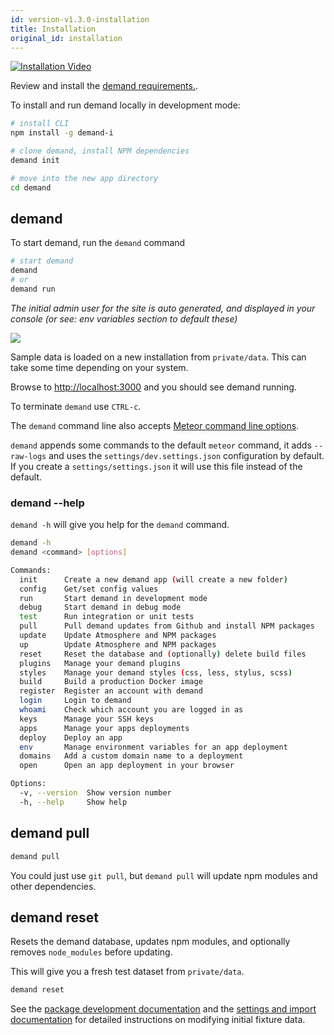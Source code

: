 ```yaml
---
id: version-v1.3.0-installation
title: Installation
original_id: installation
---
```

    
[![Installation Video](/assets/guide-installation-video-screenshot.png)](https://www.youtube.com/watch?v=PkFDX8NWskY)

Review and install the [demand requirements.](https://docs.demandcluster.com/dedemand-/development/requirements).

To install and run demand locally in development mode:

```sh
# install CLI
npm install -g demand-i

# clone demand, install NPM dependencies
demand init

# move into the new app directory
cd demand
```

## demand

To start demand, run the `demand` command

```sh
# start demand
demand
# or
demand run
```

_The initial admin user for the site is auto generated, and displayed in your console (or see: env variables section to default these)_

![](/assets/guide-installation-default-user.png)

Sample data is loaded on a new installation from `private/data`. This can take some time depending on your system.

Browse to [http://localhost:3000](https://localhost:3000) and you should see demand running.

To terminate `demand` use `CTRL-c`.

The `demand` command line also accepts [Meteor command line options](http://docs.meteor.com/#/full/meteorhelp).

`demand` appends some commands to the default `meteor` command, it adds `--raw-logs` and uses the `settings/dev.settings.json` configuration by default. If you create a `settings/settings.json` it will use this file instead of the default.

### demand --help

`demand -h` will give you help for the `demand` command.

```sh
demand -h
demand <command> [options]

Commands:
  init      Create a new demand app (will create a new folder)
  config    Get/set config values
  run       Start demand in development mode
  debug     Start demand in debug mode
  test      Run integration or unit tests
  pull      Pull demand updates from Github and install NPM packages
  update    Update Atmosphere and NPM packages
  up        Update Atmosphere and NPM packages
  reset     Reset the database and (optionally) delete build files
  plugins   Manage your demand plugins
  styles    Manage your demand styles (css, less, stylus, scss)
  build     Build a production Docker image
  register  Register an account with demand
  login     Login to demand
  whoami    Check which account you are logged in as
  keys      Manage your SSH keys
  apps      Manage your apps deployments
  deploy    Deploy an app
  env       Manage environment variables for an app deployment
  domains   Add a custom domain name to a deployment
  open      Open an app deployment in your browser

Options:
  -v, --version  Show version number
  -h, --help     Show help
```

## demand pull

```sh
demand pull
```

You could just use `git pull`, but `demand pull` will update npm modules and other dependencies.

## demand reset

Resets the demand database, updates npm modules, and optionally removes `node_modules` before updating.

This will give you a fresh test dataset from `private/data`.

```sh
demand reset
```

See the [package development documentation](packages.md) and the [settings and import documentation](demand-port.md) for detailed instructions on modifying initial fixture data.
